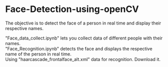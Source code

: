# Face-Detection-using-openCV
The objective is to detect the face of a person in real time and display their respective names.

"Face_data_collect.ipynb" lets you collect data of different people with their names.<br />
"Face_Recognition.ipynb" detects the face and displays the respective name of the person in real time.<br />
Using "haarcascade_frontalface_alt.xml" data for recognition. Download it.

